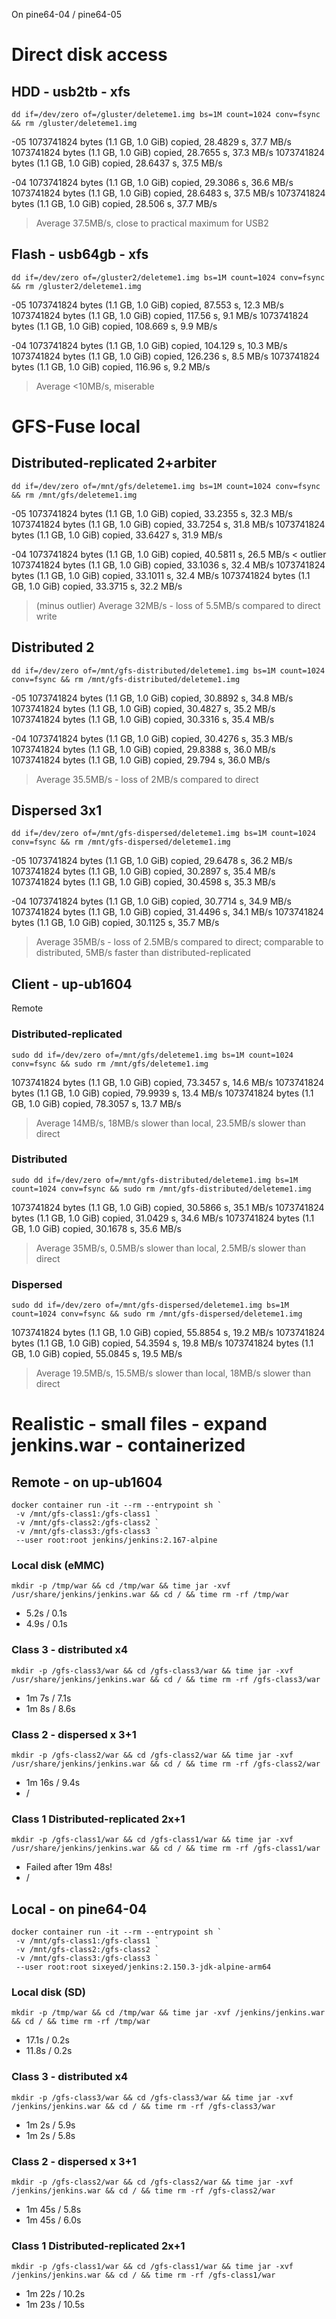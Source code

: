 
On pine64-04 / pine64-05

# Direct disk access 

## HDD - usb2tb - xfs

```
dd if=/dev/zero of=/gluster/deleteme1.img bs=1M count=1024 conv=fsync && rm /gluster/deleteme1.img
```

-05
1073741824 bytes (1.1 GB, 1.0 GiB) copied, 28.4829 s, 37.7 MB/s
1073741824 bytes (1.1 GB, 1.0 GiB) copied, 28.7655 s, 37.3 MB/s
1073741824 bytes (1.1 GB, 1.0 GiB) copied, 28.6437 s, 37.5 MB/s

-04
1073741824 bytes (1.1 GB, 1.0 GiB) copied, 29.3086 s, 36.6 MB/s
1073741824 bytes (1.1 GB, 1.0 GiB) copied, 28.6483 s, 37.5 MB/s
1073741824 bytes (1.1 GB, 1.0 GiB) copied, 28.506 s, 37.7 MB/s

> Average 37.5MB/s, close to practical maximum for USB2

## Flash - usb64gb - xfs

```
dd if=/dev/zero of=/gluster2/deleteme1.img bs=1M count=1024 conv=fsync && rm /gluster2/deleteme1.img
```

-05 
1073741824 bytes (1.1 GB, 1.0 GiB) copied, 87.553 s, 12.3 MB/s
1073741824 bytes (1.1 GB, 1.0 GiB) copied, 117.56 s, 9.1 MB/s
1073741824 bytes (1.1 GB, 1.0 GiB) copied, 108.669 s, 9.9 MB/s

-04
1073741824 bytes (1.1 GB, 1.0 GiB) copied, 104.129 s, 10.3 MB/s
1073741824 bytes (1.1 GB, 1.0 GiB) copied, 126.236 s, 8.5 MB/s
1073741824 bytes (1.1 GB, 1.0 GiB) copied, 116.96 s, 9.2 MB/s

> Average <10MB/s, miserable

# GFS-Fuse local

## Distributed-replicated 2+arbiter

```
dd if=/dev/zero of=/mnt/gfs/deleteme1.img bs=1M count=1024 conv=fsync && rm /mnt/gfs/deleteme1.img
```

-05
1073741824 bytes (1.1 GB, 1.0 GiB) copied, 33.2355 s, 32.3 MB/s
1073741824 bytes (1.1 GB, 1.0 GiB) copied, 33.7254 s, 31.8 MB/s
1073741824 bytes (1.1 GB, 1.0 GiB) copied, 33.6427 s, 31.9 MB/s

-04
1073741824 bytes (1.1 GB, 1.0 GiB) copied, 40.5811 s, 26.5 MB/s < outlier
1073741824 bytes (1.1 GB, 1.0 GiB) copied, 33.1036 s, 32.4 MB/s
1073741824 bytes (1.1 GB, 1.0 GiB) copied, 33.1011 s, 32.4 MB/s
1073741824 bytes (1.1 GB, 1.0 GiB) copied, 33.3715 s, 32.2 MB/s

> (minus outlier) Average 32MB/s - loss of 5.5MB/s compared to direct write

## Distributed 2

```
dd if=/dev/zero of=/mnt/gfs-distributed/deleteme1.img bs=1M count=1024 conv=fsync && rm /mnt/gfs-distributed/deleteme1.img
```

-05
1073741824 bytes (1.1 GB, 1.0 GiB) copied, 30.8892 s, 34.8 MB/s
1073741824 bytes (1.1 GB, 1.0 GiB) copied, 30.4827 s, 35.2 MB/s
1073741824 bytes (1.1 GB, 1.0 GiB) copied, 30.3316 s, 35.4 MB/s

-04
1073741824 bytes (1.1 GB, 1.0 GiB) copied, 30.4276 s, 35.3 MB/s
1073741824 bytes (1.1 GB, 1.0 GiB) copied, 29.8388 s, 36.0 MB/s
1073741824 bytes (1.1 GB, 1.0 GiB) copied, 29.794 s, 36.0 MB/s

> Average 35.5MB/s - loss of 2MB/s compared to direct


## Dispersed 3x1

```
dd if=/dev/zero of=/mnt/gfs-dispersed/deleteme1.img bs=1M count=1024 conv=fsync && rm /mnt/gfs-dispersed/deleteme1.img
```

-05
1073741824 bytes (1.1 GB, 1.0 GiB) copied, 29.6478 s, 36.2 MB/s
1073741824 bytes (1.1 GB, 1.0 GiB) copied, 30.2897 s, 35.4 MB/s
1073741824 bytes (1.1 GB, 1.0 GiB) copied, 30.4598 s, 35.3 MB/s

-04
1073741824 bytes (1.1 GB, 1.0 GiB) copied, 30.7714 s, 34.9 MB/s
1073741824 bytes (1.1 GB, 1.0 GiB) copied, 31.4496 s, 34.1 MB/s
1073741824 bytes (1.1 GB, 1.0 GiB) copied, 30.1125 s, 35.7 MB/s

> Average 35MB/s - loss of 2.5MB/s compared to direct; comparable to distributed, 5MB/s faster than distributed-replicated


## Client - up-ub1604

Remote

### Distributed-replicated

```
sudo dd if=/dev/zero of=/mnt/gfs/deleteme1.img bs=1M count=1024 conv=fsync && sudo rm /mnt/gfs/deleteme1.img
```

1073741824 bytes (1.1 GB, 1.0 GiB) copied, 73.3457 s, 14.6 MB/s
1073741824 bytes (1.1 GB, 1.0 GiB) copied, 79.9939 s, 13.4 MB/s
1073741824 bytes (1.1 GB, 1.0 GiB) copied, 78.3057 s, 13.7 MB/s

> Average 14MB/s, 18MB/s slower than local, 23.5MB/s slower than direct

### Distributed

```
sudo dd if=/dev/zero of=/mnt/gfs-distributed/deleteme1.img bs=1M count=1024 conv=fsync && sudo rm /mnt/gfs-distributed/deleteme1.img
```

1073741824 bytes (1.1 GB, 1.0 GiB) copied, 30.5866 s, 35.1 MB/s
1073741824 bytes (1.1 GB, 1.0 GiB) copied, 31.0429 s, 34.6 MB/s
1073741824 bytes (1.1 GB, 1.0 GiB) copied, 30.1678 s, 35.6 MB/s

> Average 35MB/s, 0.5MB/s slower than local, 2.5MB/s slower than direct

### Dispersed

```
sudo dd if=/dev/zero of=/mnt/gfs-dispersed/deleteme1.img bs=1M count=1024 conv=fsync && sudo rm /mnt/gfs-dispersed/deleteme1.img
```
1073741824 bytes (1.1 GB, 1.0 GiB) copied, 55.8854 s, 19.2 MB/s
1073741824 bytes (1.1 GB, 1.0 GiB) copied, 54.3594 s, 19.8 MB/s
1073741824 bytes (1.1 GB, 1.0 GiB) copied, 55.0845 s, 19.5 MB/s

> Average 19.5MB/s, 15.5MB/s slower than local, 18MB/s slower than direct


# Realistic - small files - expand jenkins.war - containerized

## Remote - on up-ub1604

```
docker container run -it --rm --entrypoint sh `
 -v /mnt/gfs-class1:/gfs-class1 `
 -v /mnt/gfs-class2:/gfs-class2 `
 -v /mnt/gfs-class3:/gfs-class3 `
 --user root:root jenkins/jenkins:2.167-alpine
```

### Local disk (eMMC)

```
mkdir -p /tmp/war && cd /tmp/war && time jar -xvf /usr/share/jenkins/jenkins.war && cd / && time rm -rf /tmp/war
```

- 5.2s / 0.1s
- 4.9s / 0.1s

### Class 3 - distributed x4

```
mkdir -p /gfs-class3/war && cd /gfs-class3/war && time jar -xvf /usr/share/jenkins/jenkins.war && cd / && time rm -rf /gfs-class3/war
```
- 1m 7s / 7.1s
- 1m 8s / 8.6s

### Class 2 - dispersed x 3+1

```
mkdir -p /gfs-class2/war && cd /gfs-class2/war && time jar -xvf /usr/share/jenkins/jenkins.war && cd / && time rm -rf /gfs-class2/war
```

- 1m 16s / 9.4s
- / 

### Class 1 Distributed-replicated 2x+1

```
mkdir -p /gfs-class1/war && cd /gfs-class1/war && time jar -xvf /usr/share/jenkins/jenkins.war && cd / && time rm -rf /gfs-class1/war
```

- Failed after 19m 48s! 
- /


## Local - on pine64-04

```
docker container run -it --rm --entrypoint sh `
 -v /mnt/gfs-class1:/gfs-class1 `
 -v /mnt/gfs-class2:/gfs-class2 `
 -v /mnt/gfs-class3:/gfs-class3 `
 --user root:root sixeyed/jenkins:2.150.3-jdk-alpine-arm64
```

### Local disk (SD)

```
mkdir -p /tmp/war && cd /tmp/war && time jar -xvf /jenkins/jenkins.war && cd / && time rm -rf /tmp/war
```

- 17.1s / 0.2s
- 11.8s / 0.2s

### Class 3 - distributed x4

```
mkdir -p /gfs-class3/war && cd /gfs-class3/war && time jar -xvf /jenkins/jenkins.war && cd / && time rm -rf /gfs-class3/war
```
- 1m 2s / 5.9s
- 1m 2s / 5.8s

### Class 2 - dispersed x 3+1

```
mkdir -p /gfs-class2/war && cd /gfs-class2/war && time jar -xvf /jenkins/jenkins.war && cd / && time rm -rf /gfs-class2/war
```

- 1m 45s / 5.8s 
- 1m 45s / 6.0s 

### Class 1 Distributed-replicated 2x+1

```
mkdir -p /gfs-class1/war && cd /gfs-class1/war && time jar -xvf /jenkins/jenkins.war && cd / && time rm -rf /gfs-class1/war
```

- 1m 22s / 10.2s
- 1m 23s / 10.5s